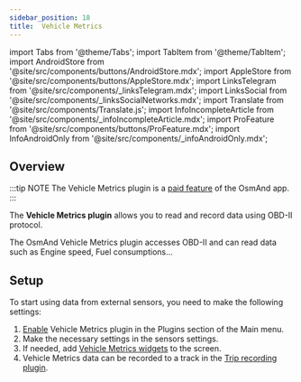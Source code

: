 ```yaml
---
sidebar_position: 18
title:  Vehicle Metrics
---
```


import Tabs from '@theme/Tabs';
import TabItem from '@theme/TabItem';
import AndroidStore from '@site/src/components/buttons/AndroidStore.mdx';
import AppleStore from '@site/src/components/buttons/AppleStore.mdx';
import LinksTelegram from '@site/src/components/_linksTelegram.mdx';
import LinksSocial from '@site/src/components/_linksSocialNetworks.mdx';
import Translate from '@site/src/components/Translate.js';
import InfoIncompleteArticle from '@site/src/components/_infoIncompleteArticle.mdx';
import ProFeature from '@site/src/components/buttons/ProFeature.mdx';
import InfoAndroidOnly from '@site/src/components/_infoAndroidOnly.mdx';


## Overview

:::tip NOTE
The Vehicle Metrics plugin is a [paid feature](../purchases/index.md) of the OsmAnd app.  
:::

The **Vehicle Metrics plugin** allows you to read and record data using OBD-II protocol.

The OsmAnd Vehicle Metrics plugin accesses OBD-II and can read data such as Engine speed, Fuel consumptions...


## Setup

To start using data from external sensors, you need to make the following settings:  

1. [Enable](../plugins/index.md#enable--disable) Vehicle Metrics plugin in the Plugins section of the Main menu.
2. Make the necessary settings in the sensors settings.
3. If needed, add [Vehicle Metrics widgets](#widgets) to the screen.
4. Vehicle Metrics data can be recorded to a track in the [Trip recording plugin](#trip-recording).